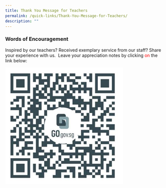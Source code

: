 ```yaml
---
title: Thank You Message for Teachers
permalink: /quick-links/Thank-You-Message-for-Teachers/
description: ""
---
```

### Words of Encouragement

Inspired by our teachers? Received exemplary service from our staff? Share your experience with us. &nbsp;Leave your appreciation notes by clicking <span style="color: red;">on</span> the link below:

<a href="https://go.gov.sg/skps-in-appreciation-of"><img src="/images/QuickLinksSubPage/ThankYouMessageForTeachers/tchrs%20day%20formsg%202023.jpg" style="width:75%;float:left">
<div style="font-family:Lato;font-size:15px;color:#000;opacity:0.9;padding-top:5px;padding-bottom:5px"></div></a><a href="https://go.gov.sg/skps-in-appreciation-of"></a>